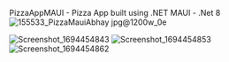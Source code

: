 PizzaAppMAUI - Pizza App built using .NET MAUI - .Net 8
![155533_PizzaMauiAbhay jpg@1200w_0e](https://github.com/user-attachments/assets/f8d4cb71-1fb3-4711-a850-126d896738d8)

![Screenshot_1694454843](https://github.com/user-attachments/assets/59a8babd-26a1-4a16-811e-da2bca465ec9)
![Screenshot_1694454853](https://github.com/user-attachments/assets/bbf44398-1ec6-476c-8c91-cb1e1edfd0bb)
![Screenshot_1694454862](https://github.com/user-attachments/assets/0876f25b-b849-4aa6-b498-b0045a5f63bd)
